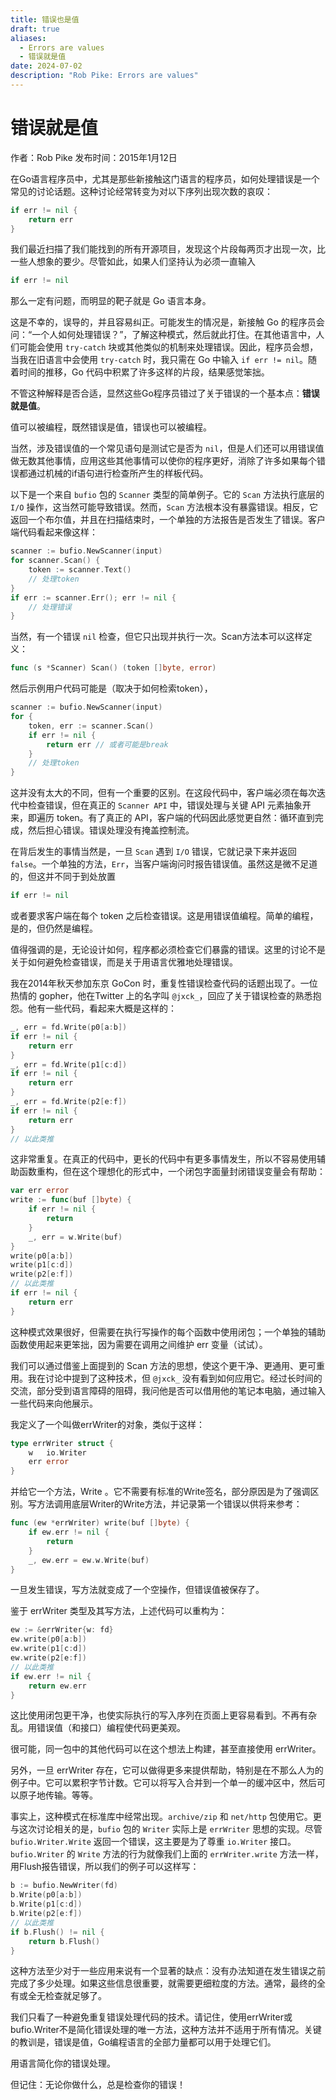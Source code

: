 ```yaml
---
title: 错误也是值
draft: true
aliases:
  - Errors are values
  - 错误就是值
date: 2024-07-02
description: "Rob Pike: Errors are values"
---
```

# 错误就是值
作者：Rob Pike
发布时间：2015年1月12日

在Go语言程序员中，尤其是那些新接触这门语言的程序员，如何处理错误是一个常见的讨论话题。这种讨论经常转变为对以下序列出现次数的哀叹：
```go
if err != nil {
    return err
}
```

我们最近扫描了我们能找到的所有开源项目，发现这个片段每两页才出现一次，比一些人想象的要少。尽管如此，如果人们坚持认为必须一直输入
```go
if err != nil
```
那么一定有问题，而明显的靶子就是 Go 语言本身。

这是不幸的，误导的，并且容易纠正。可能发生的情况是，新接触 Go 的程序员会问：“一个人如何处理错误？”，了解这种模式，然后就此打住。在其他语言中，人们可能会使用 `try-catch` 块或其他类似的机制来处理错误。因此，程序员会想，当我在旧语言中会使用 `try-catch` 时，我只需在 Go 中输入 `if err != nil`。随着时间的推移，Go 代码中积累了许多这样的片段，结果感觉笨拙。

不管这种解释是否合适，显然这些Go程序员错过了关于错误的一个基本点：**错误就是值**。

值可以被编程，既然错误是值，错误也可以被编程。

当然，涉及错误值的一个常见语句是测试它是否为 `nil`，但是人们还可以用错误值做无数其他事情，应用这些其他事情可以使你的程序更好，消除了许多如果每个错误都通过机械的if语句进行检查所产生的样板代码。

以下是一个来自 `bufio` 包的 `Scanner` 类型的简单例子。它的 `Scan` 方法执行底层的 `I/O` 操作，这当然可能导致错误。然而，`Scan` 方法根本没有暴露错误。相反，它返回一个布尔值，并且在扫描结束时，一个单独的方法报告是否发生了错误。客户端代码看起来像这样：
```go
scanner := bufio.NewScanner(input)
for scanner.Scan() {
    token := scanner.Text()
    // 处理token
}
if err := scanner.Err(); err != nil {
    // 处理错误
}
```

当然，有一个错误 `nil` 检查，但它只出现并执行一次。Scan方法本可以这样定义：
```go
func (s *Scanner) Scan() (token []byte, error)
```
然后示例用户代码可能是（取决于如何检索token），
```go
scanner := bufio.NewScanner(input)
for {
    token, err := scanner.Scan()
    if err != nil {
        return err // 或者可能是break
    }
    // 处理token
}
```
这并没有太大的不同，但有一个重要的区别。在这段代码中，客户端必须在每次迭代中检查错误，但在真正的 `Scanner API` 中，错误处理与关键 API 元素抽象开来，即遍历 token。有了真正的 API，客户端的代码因此感觉更自然：循环直到完成，然后担心错误。错误处理没有掩盖控制流。

在背后发生的事情当然是，一旦 `Scan` 遇到 `I/O` 错误，它就记录下来并返回 `false`。一个单独的方法，`Err`，当客户端询问时报告错误值。虽然这是微不足道的，但这并不同于到处放置
```go
if err != nil
```
或者要求客户端在每个 token 之后检查错误。这是用错误值编程。简单的编程，是的，但仍然是编程。

值得强调的是，无论设计如何，程序都必须检查它们暴露的错误。这里的讨论不是关于如何避免检查错误，而是关于用语言优雅地处理错误。

我在2014年秋天参加东京 GoCon 时，重复性错误检查代码的话题出现了。一位热情的 gopher，他在Twitter 上的名字叫 `@jxck_`，回应了关于错误检查的熟悉抱怨。他有一些代码，看起来大概是这样的：
```go
_, err = fd.Write(p0[a:b])
if err != nil {
    return err
}
_, err = fd.Write(p1[c:d])
if err != nil {
    return err
}
_, err = fd.Write(p2[e:f])
if err != nil {
    return err
}
// 以此类推
```
这非常重复。在真正的代码中，更长的代码中有更多事情发生，所以不容易使用辅助函数重构，但在这个理想化的形式中，一个闭包字面量封闭错误变量会有帮助：
```go
var err error
write := func(buf []byte) {
    if err != nil {
        return
    }
    _, err = w.Write(buf)
}
write(p0[a:b])
write(p1[c:d])
write(p2[e:f])
// 以此类推
if err != nil {
    return err
}
```
这种模式效果很好，但需要在执行写操作的每个函数中使用闭包；一个单独的辅助函数使用起来更笨拙，因为需要在调用之间维护 err 变量（试试）。

我们可以通过借鉴上面提到的 Scan 方法的思想，使这个更干净、更通用、更可重用。我在讨论中提到了这种技术，但 `@jxck_` 没有看到如何应用它。经过长时间的交流，部分受到语言障碍的阻碍，我问他是否可以借用他的笔记本电脑，通过输入一些代码来向他展示。

我定义了一个叫做errWriter的对象，类似于这样：
```go
type errWriter struct {
    w   io.Writer
    err error
}
```

并给它一个方法，Write 。它不需要有标准的Write签名，部分原因是为了强调区别。写方法调用底层Writer的Write方法，并记录第一个错误以供将来参考：
```go
func (ew *errWriter) write(buf []byte) {
    if ew.err != nil {
        return
    }
    _, ew.err = ew.w.Write(buf)
}
```

一旦发生错误，写方法就变成了一个空操作，但错误值被保存了。

鉴于 errWriter 类型及其写方法，上述代码可以重构为：
```go
ew := &errWriter{w: fd}
ew.write(p0[a:b])
ew.write(p1[c:d])
ew.write(p2[e:f])
// 以此类推
if ew.err != nil {
    return ew.err
}
```

这比使用闭包更干净，也使实际执行的写入序列在页面上更容易看到。不再有杂乱。用错误值（和接口）编程使代码更美观。

很可能，同一包中的其他代码可以在这个想法上构建，甚至直接使用 errWriter。

另外，一旦 errWriter 存在，它可以做得更多来提供帮助，特别是在不那么人为的例子中。它可以累积字节计数。它可以将写入合并到一个单一的缓冲区中，然后可以原子地传输。等等。

事实上，这种模式在标准库中经常出现。`archive/zip` 和 `net/http` 包使用它。更与这次讨论相关的是，`bufio` 包的 `Writer` 实际上是 `errWriter` 思想的实现。尽管 `bufio.Writer.Write` 返回一个错误，这主要是为了尊重 `io.Writer` 接口。`bufio.Writer` 的 `Write` 方法的行为就像我们上面的 `errWriter.write` 方法一样，用Flush报告错误，所以我们的例子可以这样写：
```go
b := bufio.NewWriter(fd)
b.Write(p0[a:b])
b.Write(p1[c:d])
b.Write(p2[e:f])
// 以此类推
if b.Flush() != nil {
    return b.Flush()
}
```
这种方法至少对于一些应用来说有一个显著的缺点：没有办法知道在发生错误之前完成了多少处理。如果这些信息很重要，就需要更细粒度的方法。通常，最终的全有或全无检查就足够了。

我们只看了一种避免重复错误处理代码的技术。请记住，使用errWriter或bufio.Writer不是简化错误处理的唯一方法，这种方法并不适用于所有情况。关键的教训是，错误是值，Go编程语言的全部力量都可以用于处理它们。

用语言简化你的错误处理。

但记住：无论你做什么，总是检查你的错误！

